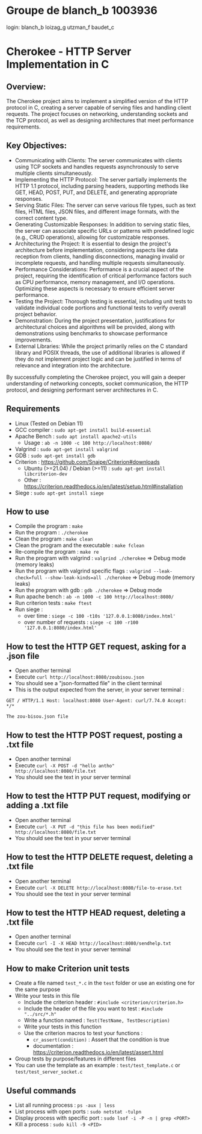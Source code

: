 # Groupe de blanch_b 1003936
login: blanch_b loizag_g utzman_f baudet_c

# Cherokee - HTTP Server Implementation in C

## Overview:
The Cherokee project aims to implement a simplified version of the HTTP protocol in C, creating a server capable of serving files and handling client requests. The project focuses on networking, understanding sockets and the TCP protocol, as well as designing architectures that meet performance requirements.

## Key Objectives:

- Communicating with Clients: The server communicates with clients using TCP sockets and handles requests asynchronously to serve multiple clients simultaneously.
- Implementing the HTTP Protocol: The server partially implements the HTTP 1.1 protocol, including parsing headers, supporting methods like GET, HEAD, POST, PUT, and DELETE, and generating appropriate responses.
- Serving Static Files: The server can serve various file types, such as text files, HTML files, JSON files, and different image formats, with the correct content type.
- Generating Customizable Responses: In addition to serving static files, the server can associate specific URLs or patterns with predefined logic (e.g., CRUD operations), allowing for customizable responses.
- Architecturing the Project: It is essential to design the project's architecture before implementation, considering aspects like data reception from clients, handling disconnections, managing invalid or incomplete requests, and handling multiple requests simultaneously.
- Performance Considerations: Performance is a crucial aspect of the project, requiring the identification of critical performance factors such as CPU performance, memory management, and I/O operations. Optimizing these aspects is necessary to ensure efficient server performance.
- Testing the Project: Thorough testing is essential, including unit tests to validate individual code portions and functional tests to verify overall project behavior.
- Demonstration: During the project presentation, justifications for architectural choices and algorithms will be provided, along with demonstrations using benchmarks to showcase performance improvements.
- External Libraries: While the project primarily relies on the C standard library and POSIX threads, the use of additional libraries is allowed if they do not implement project logic and can be justified in terms of relevance and integration into the architecture.

By successfully completing the Cherokee project, you will gain a deeper understanding of networking concepts, socket communication, the HTTP protocol, and designing performant server architectures in C.

## Requirements
- Linux (Tested on Debian 11)
- GCC compiler : `sudo apt-get install build-essential`
- Apache Bench : `sudo apt install apache2-utils`
    - Usage : `ab -n 1000 -c 100 http://localhost:8080/`
- Valgrind : `sudo apt-get install valgrind`
- GDB : `sudo apt-get install gdb`
- Criterion : https://github.com/Snaipe/Criterion#downloads 
    - Ubuntu (>=21.04) / Debian (>=11) : `sudo apt-get install libcriterion-dev`
    - Other : https://criterion.readthedocs.io/en/latest/setup.html#installation
- Siege : `sudo apt-get install siege`

## How to use
- Compile the program : `make`
- Run the program : `./cherokee`
- Clean the program : `make clean`
- Clean the program and the executable : `make fclean`
- Re-compile the program : `make re`
- Run the program with valgrind : `valgrind ./cherokee` => Debug mode (memory leaks)
- Run the program with valgrind specific flags : `valgrind --leak-check=full --show-leak-kinds=all ./cherokee` => Debug mode (memory leaks)
- Run the program with gdb : `gdb ./cherokee` => Debug mode
- Run apache bench : `ab -n 1000 -c 100 http://localhost:8080/`
- Run criterion tests : `make ftest`
- Run siege :
    - over time : `siege -c 100 -t10s '127.0.0.1:8080/index.html'`
    - over number of requests : `siege -c 100 -r100 '127.0.0.1:8080/index.html'`

## How to test the HTTP GET request, asking for a .json file
- Open another terminal
- Execute `curl http://localhost:8080/zoubisou.json`
- You should see a "json-formatted file" in the client terminal
- This is the output expected from the server, in your server terminal :

`GET / HTTP/1.1
Host: localhost:8080
User-Agent: curl/7.74.0
Accept: */*`

`The zou-bisou.json file`

## How to test the HTTP POST request, posting a .txt file
- Open another terminal
- Execute `curl -X POST -d "hello antho" http://localhost:8080/file.txt`
- You should see the text in your server terminal

## How to test the HTTP PUT request, modifying or adding a .txt file
- Open another terminal
- Execute `curl -X PUT -d "this file has been modified" http://localhost:8080/file.txt`
- You should see the text in your server terminal

## How to test the HTTP DELETE request, deleting a .txt file
- Open another terminal
- Execute `curl -X DELETE http://localhost:8080/file-to-erase.txt`
- You should see the text in your server terminal

## How to test the HTTP HEAD request, deleting a .txt file
- Open another terminal
- Execute `curl -I -X HEAD http://localhost:8080/sendhelp.txt`
- You should see the text in your server terminal

## How to make Criterion unit tests
- Create a file named `test_*.c` in the `test` folder or use an existing one for the same purpose
- Write your tests in this file
    - Include the criterion header : `#include <criterion/criterion.h>`
    - Include the header of the file you want to test : `#include "../src/*.h"`
    - Write a function named : `Test(TestName, TestDescription)`
    - Write your tests in this function
    - Use the criterion macros to test your functions :
        - `cr_assert(condition)` : Assert that the condition is true
        - documentation : https://criterion.readthedocs.io/en/latest/assert.html
- Group tests by purpose/features in different files
- You can use the template as an example : `test/test_template.c` or `test/test_server_socket.c`

## Useful commands
- List all running process : `ps -aux | less`
- List process with open ports : `sudo netstat -tulpn`
- Display process with specific port : `sudo lsof -i -P -n | grep <PORT>`
- Kill a process : `sudo kill -9 <PID>`